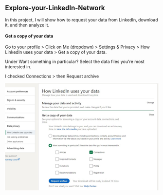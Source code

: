 ## Explore-your-LinkedIn-Network

In this project, I will show how to request your data from LinkedIn, download it, and then analyze it.


#### Get a copy of your data

Go to your profile > Click on Me (dropdown) > Settings & Privacy > How LinkedIn uses your data > Get a copy of your data.

Under Want something in particular? Select the data files you're most interested in. 

I checked Connections > then Request archive

![image](images/get_data.jpg)


